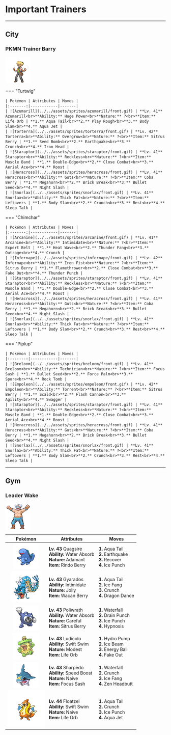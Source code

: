 # Important Trainers


---

## City

### PKMN Trainer Barry

![PKMN Trainer Barry](../../assets/important_trainers/barry.png)

=== "Turtwig"

	| Pokémon | Attributes | Moves |
	|:-------:|------------|-------|
	| ![Azumarill](../../assets/sprites/azumarill/front.gif) | **Lv. 41** Azumarill<br>**Ability:** Huge Power<br>**Nature:** ?<br>**Item:** Life Orb | **1.** Aqua Tail<br>**2.** Play Rough<br>**3.** Body Slam<br>**4.** Aqua Jet |
	| ![Torterra](../../assets/sprites/torterra/front.gif) | **Lv. 42** Torterra<br>**Ability:** Overgrow<br>**Nature:** ?<br>**Item:** Sitrus Berry | **1.** Seed Bomb<br>**2.** Earthquake<br>**3.** Crunch<br>**4.** Iron Head |
	| ![Staraptor](../../assets/sprites/staraptor/front.gif) | **Lv. 41** Staraptor<br>**Ability:** Reckless<br>**Nature:** ?<br>**Item:** Muscle Band | **1.** Double-Edge<br>**2.** Close Combat<br>**3.** Aerial Ace<br>**4.** Roost |
	| ![Heracross](../../assets/sprites/heracross/front.gif) | **Lv. 41** Heracross<br>**Ability:** Guts<br>**Nature:** ?<br>**Item:** Coba Berry | **1.** Megahorn<br>**2.** Brick Break<br>**3.** Bullet Seed<br>**4.** Night Slash |
	| ![Snorlax](../../assets/sprites/snorlax/front.gif) | **Lv. 41** Snorlax<br>**Ability:** Thick Fat<br>**Nature:** ?<br>**Item:** Leftovers | **1.** Body Slam<br>**2.** Crunch<br>**3.** Rest<br>**4.** Sleep Talk |
	
=== "Chimchar"

	| Pokémon | Attributes | Moves |
	|:-------:|------------|-------|
	| ![Arcanine](../../assets/sprites/arcanine/front.gif) | **Lv. 41** Arcanine<br>**Ability:** Intimidate<br>**Nature:** ?<br>**Item:** Expert Belt | **1.** Heat Wave<br>**2.** Thunder Fang<br>**3.** Outrage<br>**4.** Crunch |
	| ![Infernape](../../assets/sprites/infernape/front.gif) | **Lv. 42** Infernape<br>**Ability:** Iron Fist<br>**Nature:** ?<br>**Item:** Sitrus Berry | **1.** Flamethrower<br>**2.** Close Combat<br>**3.** Fake Out<br>**4.** Thunder Punch |
	| ![Staraptor](../../assets/sprites/staraptor/front.gif) | **Lv. 41** Staraptor<br>**Ability:** Reckless<br>**Nature:** ?<br>**Item:** Muscle Band | **1.** Double-Edge<br>**2.** Close Combat<br>**3.** Aerial Ace<br>**4.** Roost |
	| ![Heracross](../../assets/sprites/heracross/front.gif) | **Lv. 41** Heracross<br>**Ability:** Guts<br>**Nature:** ?<br>**Item:** Coba Berry | **1.** Megahorn<br>**2.** Brick Break<br>**3.** Bullet Seed<br>**4.** Night Slash |
	| ![Snorlax](../../assets/sprites/snorlax/front.gif) | **Lv. 41** Snorlax<br>**Ability:** Thick Fat<br>**Nature:** ?<br>**Item:** Leftovers | **1.** Body Slam<br>**2.** Crunch<br>**3.** Rest<br>**4.** Sleep Talk |
	
=== "Piplup"

	| Pokémon | Attributes | Moves |
	|:-------:|------------|-------|
	| ![Breloom](../../assets/sprites/breloom/front.gif) | **Lv. 41** Breloom<br>**Ability:** Technician<br>**Nature:** ?<br>**Item:** Focus Sash | **1.** Bullet Seed<br>**2.** Force Palm<br>**3.** Spore<br>**4.** Rock Tomb |
	| ![Empoleon](../../assets/sprites/empoleon/front.gif) | **Lv. 42** Empoleon<br>**Ability:** Torrent<br>**Nature:** ?<br>**Item:** Sitrus Berry | **1.** Scald<br>**2.** Flash Cannon<br>**3.** Agility<br>**4.** Swagger |
	| ![Staraptor](../../assets/sprites/staraptor/front.gif) | **Lv. 41** Staraptor<br>**Ability:** Reckless<br>**Nature:** ?<br>**Item:** Muscle Band | **1.** Double-Edge<br>**2.** Close Combat<br>**3.** Aerial Ace<br>**4.** Roost |
	| ![Heracross](../../assets/sprites/heracross/front.gif) | **Lv. 41** Heracross<br>**Ability:** Guts<br>**Nature:** ?<br>**Item:** Coba Berry | **1.** Megahorn<br>**2.** Brick Break<br>**3.** Bullet Seed<br>**4.** Night Slash |
	| ![Snorlax](../../assets/sprites/snorlax/front.gif) | **Lv. 41** Snorlax<br>**Ability:** Thick Fat<br>**Nature:** ?<br>**Item:** Leftovers | **1.** Body Slam<br>**2.** Crunch<br>**3.** Rest<br>**4.** Sleep Talk |
	

---

## Gym

### Leader Wake

![Leader Wake](../../assets/important_trainers/wake.png)

| Pokémon | Attributes | Moves |
|:-------:|------------|-------|
| ![Quagsire](../../assets/sprites/quagsire/front.gif) | **Lv. 43** Quagsire<br>**Ability:** Water Absorb<br>**Nature:** Adamant<br>**Item:** Rindo Berry | **1.** Aqua Tail<br>**2.** Earthquake<br>**3.** Recover<br>**4.** Ice Punch |
| ![Gyarados](../../assets/sprites/gyarados/front.gif) | **Lv. 43** Gyarados<br>**Ability:** Intimidate<br>**Nature:** Jolly<br>**Item:** Wacan Berry | **1.** Aqua Tail<br>**2.** Ice Fang<br>**3.** Crunch<br>**4.** Dragon Dance |
| ![Poliwrath](../../assets/sprites/poliwrath/front.gif) | **Lv. 43** Poliwrath<br>**Ability:** Water Absorb<br>**Nature:** Careful<br>**Item:** Sitrus Berry | **1.** Waterfall<br>**2.** Drain Punch<br>**3.** Ice Punch<br>**4.** Hypnosis |
| ![Ludicolo](../../assets/sprites/ludicolo/front.gif) | **Lv. 43** Ludicolo<br>**Ability:** Swift Swim<br>**Nature:** Modest<br>**Item:** Life Orb | **1.** Hydro Pump<br>**2.** Ice Beam<br>**3.** Energy Ball<br>**4.** Fake Out |
| ![Sharpedo](../../assets/sprites/sharpedo/front.gif) | **Lv. 43** Sharpedo<br>**Ability:** Speed Boost<br>**Nature:** Naive<br>**Item:** Focus Sash | **1.** Waterfall<br>**2.** Crunch<br>**3.** Ice Fang<br>**4.** Zen Headbutt |
| ![Floatzel](../../assets/sprites/floatzel/front.gif) | **Lv. 44** Floatzel<br>**Ability:** Swift Swim<br>**Nature:** Naive<br>**Item:** Life Orb | **1.** Aqua Tail<br>**2.** Crunch<br>**3.** Ice Punch<br>**4.** Aqua Jet |


